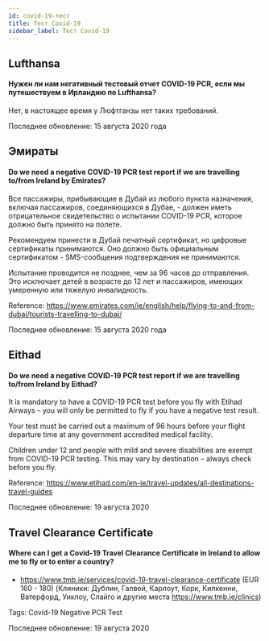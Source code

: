 ```yaml
---
id: covid-19-тест
title: Тест Covid-19
sidebar_label: Тест Covid-19
---
```



## Lufthansa

#### **Нужен ли нам негативный тестовый отчет COVID-19 PCR, если мы путешествуем в Ирландию по Lufthansa?**

Нет, в настоящее время у Люфтганзы нет таких требований.

Последнее обновление: 15 августа 2020 года

## Эмираты

#### **Do we need a negative COVID-19 PCR test report if we are travelling to/from Ireland by Emirates?**

Все пассажиры, прибывающие в Дубай из любого пункта назначения, включая пассажиров, соединяющихся в Дубае, - должен иметь отрицательное свидетельство о испытании COVID-19 PCR, которое должно быть принято на полете.

Рекомендуем принести в Дубай печатный сертификат, но цифровые сертификаты принимаются. Оно должно быть официальным сертификатом - SMS-сообщения подтверждения не принимаются.

Испытание проводится не позднее, чем за 96 часов до отправления. Это исключает детей в возрасте до 12 лет и пассажиров, имеющих умеренную или тяжелую инвалидность.


Reference: https://www.emirates.com/ie/english/help/flying-to-and-from-dubai/tourists-travelling-to-dubai/

Последнее обновление: 15 августа 2020 года

## Eithad

#### **Do we need a negative COVID-19 PCR test report if we are travelling to/from Ireland by Eithad?**

It is mandatory to have a COVID-19 PCR test before you fly with Etihad Airways – you will only be permitted to fly if you have a negative test result.

Your test must be carried out a maximum of 96 hours before your flight departure time at any government accredited medical facility.

Children under 12 and people with mild and severe disabilities are exempt from COVID-19 PCR testing. This may vary by destination – always check before you fly.

Reference: https://www.etihad.com/en-ie/travel-updates/all-destinations-travel-guides

Последнее обновление: 19 августа 2020

## Travel Clearance Certificate

#### Where can I get a Covid-19 Travel Clearance Certificate in Ireland to allow me to fly or to enter a country?

* https://www.tmb.ie/services/covid-19-travel-clearance-certificate (EUR 160 - 180) (Клиники: Дублин, Галвей, Карлоут, Корк, Килкенни, Ватерфорд, Уиклоу, Слайго и другие места https://www.tmb.ie/clinics)

Tags: Covid-19 Negative PCR Test

Последнее обновление: 19 августа 2020
